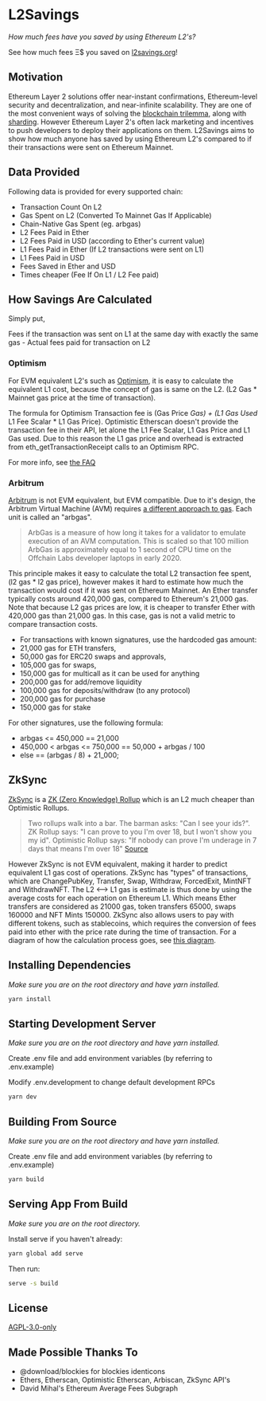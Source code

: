 # L2Savings

_How much fees have you saved by using Ethereum L2's?_

See how much fees Ξ$ you saved on [l2savings.org](https://www.l2savings.org)!

## Motivation

Ethereum Layer 2 solutions offer near-instant confirmations, Ethereum-level security and decentralization, and near-infinite scalability. They are one of the most convenient ways of solving the [blockchain trilemma](https://vitalik.ca/general/2021/04/07/sharding.html), along with [sharding](https://ethereum.org/en/upgrades/shard-chains/). However Ethereum Layer 2's often lack marketing and incentives to push developers to deploy their applications on them. L2Savings aims to show how much anyone has saved by using Ethereum L2's compared to if their transactions were sent on Ethereum Mainnet.

## Data Provided

Following data is provided for every supported chain:

- Transaction Count On L2
- Gas Spent on L2 (Converted To Mainnet Gas If Applicable)
- Chain-Native Gas Spent (eg. arbgas)
- L2 Fees Paid in Ether
- L2 Fees Paid in USD (according to Ether's current value)
- L1 Fees Paid in Ether (If L2 transactions were sent on L1)
- L1 Fees Paid in USD
- Fees Saved in Ether and USD
- Times cheaper (Fee If On L1 / L2 Fee paid)

## How Savings Are Calculated

Simply put,

Fees if the transaction was sent on L1 at the same day with exactly the same gas - Actual fees paid for transaction on L2

### Optimism

For EVM equivalent L2's such as [Optimism](https://optimism.io/), it is easy to calculate the equivalent L1 cost, because the concept of gas is same on the L2. (L2 Gas \* Mainnet gas price at the time of transaction).

The formula for Optimism Transaction fee is (Gas Price _Gas) + (L1 Gas Used_ L1 Fee Scalar \* L1 Gas Price).
Optimistic Etherscan doesn't provide the transaction fee in their API, let alone the L1 Fee Scalar, L1 Gas Price and L1 Gas used. Due to this reason the L1 gas price and overhead is extracted from eth_getTransactionReceipt calls to an Optimism RPC.

For more info, see [the FAQ](https://l2savings.org/faq)

### Arbitrum

[Arbitrum](https://arbitrum.io/) is not EVM equivalent, but EVM compatible. Due to it's design, the Arbitrum Virtual Machine (AVM) requires [a different approach to gas](https://developer.offchainlabs.com/docs/arbgas). Each unit is called an "arbgas".

> ArbGas is a measure of how long it takes for a validator to emulate execution of an AVM computation. This is scaled so that 100 million ArbGas is approximately equal to 1 second of CPU time on the Offchain Labs developer laptops in early 2020.

This principle makes it easy to calculate the total L2 transaction fee spent, (l2 gas \* l2 gas price), however makes it hard to estimate how much the transaction would cost if it was sent on Ethereum Mainnet. An Ether transfer typically costs around 420,000 gas, compared to Ethereum's 21,000 gas. Note that because L2 gas prices are low, it is cheaper to transfer Ether with 420,000 gas than 21,000 gas. In this case, gas is not a valid metric to compare transaction costs.

- For transactions with known signatures, use the hardcoded gas amount:
- 21,000 gas for ETH transfers,
- 50,000 gas for ERC20 swaps and approvals,
- 105,000 gas for swaps,
- 150,000 gas for multicall as it can be used for anything
- 200,000 gas for add/remove liquidity
- 100,000 gas for deposits/withdraw (to any protocol)
- 200,000 gas for purchase
- 150,000 gas for stake

For other signatures, use the following formula:

- arbgas <= 450,000 == 21,000
- 450,000 < arbgas <= 750,000  == 50,000 + arbgas / 100
- else == (arbgas / 8) + 21_000;

## ZkSync

[ZkSync](https://zksync.io/) is a [ZK (Zero Knowledge) Rollup](https://docs.ethhub.io/ethereum-roadmap/layer-2-scaling/zk-rollups/) which is an L2 much cheaper than Optimistic Rollups.

> Two rollups walk into a bar. The barman asks: "Can I see your ids?". ZK Rollup says: "I can prove to you I'm over 18, but I won't show you my id". Optimistic Rollup says: "If nobody can prove I'm underage in 7 days that means I'm over 18" [Source](https://twitter.com/l2beatcom/status/1448556881686024192)

 However ZkSync is not EVM equivalent, making it harder to predict equivalent L1 gas cost of operations. ZkSync has "types" of transactions, which are ChangePubKey, Transfer, Swap, Withdraw, ForcedExit, MintNFT and WithdrawNFT. The L2 <--> L1 gas is estimate is thus done by using the average costs for each operation on Ethereum L1. Which means Ether transfers are considered as 21000 gas, token transfers 65000, swaps 160000 and NFT Mints 150000. ZkSync also allows users to pay with different tokens, such as stablecoins, which requires the conversion of fees paid into ether with the price rate during the time of transaction. For a diagram of how the calculation process goes, see [this diagram](https://github.com/bbayazit16/L2Savings/blob/master/src/Savings/ZkSync.ts#L20).

## Installing Dependencies

_Make sure you are on the root directory and have yarn installed._

```sh
yarn install
```

## Starting Development Server

_Make sure you are on the root directory and have yarn installed._

Create .env file and add environment variables (by referring to .env.example)

Modify .env.development to change default development RPCs

```sh
yarn dev
```

## Building From Source

_Make sure you are on the root directory and have yarn installed._

Create .env file and add environment variables (by referring to .env.example)

```sh
yarn build
```

## Serving App From Build

_Make sure you are on the root directory._

Install serve if you haven't already:

```sh
yarn global add serve
```

Then run:

```sh
serve -s build
```

## License

[AGPL-3.0-only](LICENSE)

## Made Possible Thanks To

- @download/blockies for blockies identicons
- Ethers, Etherscan, Optimistic Etherscan, Arbiscan, ZkSync API's
- David Mihal's Ethereum Average Fees Subgraph
